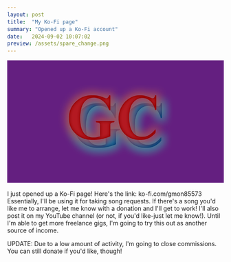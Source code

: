 ```yaml
---
layout: post
title:  "My Ko-Fi page"
summary: "Opened up a Ko-Fi account"
date:   2024-09-02 10:07:02
preview: /assets/spare_change.png
---
```


![Picture 1](/assets/kofipostlong.png)

I just opened up a Ko-Fi page! Here's the link: ko-fi.com/gmon85573 
Essentially, I'll be using it for taking song requests. If there's a song you'd like me to arrange, let me know with a donation and I'll get to work! 
I'll also post it on my YouTube channel (or not, if you'd like-just let me know!). Until I'm able to get more freelance gigs, I'm going to try this 
out as another source of income. 

UPDATE: Due to a low amount of activity, I'm going to close commissions. You can still donate if you'd like, though!
